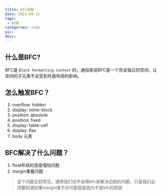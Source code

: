 ```yaml
---
title: bfc详解
date: 2021-04-12
tags:
 - 前端
categories: code
pic: 
desc: 
---
```


## 什么是BFC?

BFC是 `Block Formatting Context` 的，通俗来说BFC是一个完全独立的空间，让空间的子元素不会受到外面布局的影响。


## 怎么触发BFC？
1. overflow: hidden
2. display: inline-block
3. position: absolute
4. position: fixed
5. display: table-cell
6. display: flex
7. body 元素


## BFC解决了什么问题？

1. float布局的高度塌陷问题
2. margin重叠问题
> 这个问题比较常见，通常我们也不会用bfc来解决边距的问题，只是我们必须要知道如果margin值不对可能就是因为不是bfc的原因